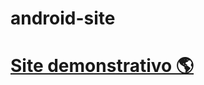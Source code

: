 # android-site
# <a href="https://josehenriques10.github.io/android-site/" target="_blank" rel="external">Site demonstrativo 🌎</a>
 
